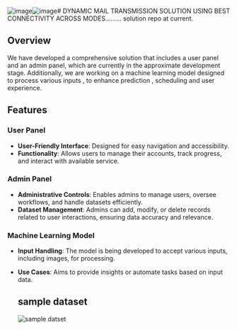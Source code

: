 ![image](https://github.com/user-attachments/assets/0d493db9-c702-4ed8-9215-a0a524dc9d2e)![image](https://github.com/user-attachments/assets/47e039be-40a4-4fe0-8ae1-886ba06d4c29)#  DYNAMIC MAIL TRANSMISSION SOLUTION USING BEST CONNECTIVITY ACROSS MODES……… solution repo at current.
## Overview
We have developed a comprehensive solution that includes a user panel and an admin panel, which are currently in the approximate development stage. 
Additionally, we are working on a machine learning model designed to process various inputs , to enhance  prediction  , scheduling  and user experience.

## Features

### User Panel
- **User-Friendly Interface**: Designed for easy navigation and accessibility.
- **Functionality**: Allows users to manage their accounts, track progress, and interact with available service.

### Admin Panel
- **Administrative Controls**: Enables admins to manage users, oversee workflows, and handle datasets efficiently.
- **Dataset Management**: Admins can add, modify, or delete records related to user interactions, ensuring data accuracy and relevance.

### Machine Learning Model
- **Input Handling**: The model is being developed to accept various inputs, including images, for processing.
- **Use Cases**: Aims to provide insights or automate tasks based on input data.

  ## sample dataset
  ![sample datset](https://github.com/user-attachments/assets/9102fb01-0feb-4484-b453-5173a32618be)



